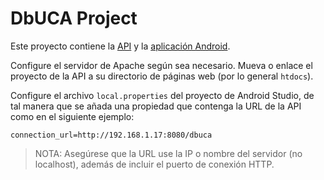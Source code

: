 # DbUCA Project

Este proyecto contiene la [API](./dbuca) y la [aplicación Android](./MyUCA).

Configure el servidor de Apache según sea necesario. Mueva o enlace el proyecto de la API a su directorio de páginas web (por lo general `htdocs`).

Configure el archivo `local.properties` del proyecto de Android Studio, de tal manera que se añada una propiedad que contenga la URL de la API como en el siguiente ejemplo:

```
connection_url=http://192.168.1.17:8080/dbuca
```

> NOTA: Asegúrese que la URL use la IP o nombre del servidor (no localhost), además de incluir el puerto de conexión HTTP.
